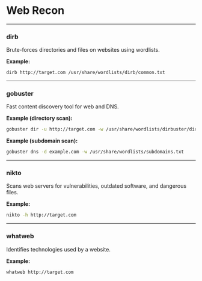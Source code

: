 # Web Recon

---

### **dirb**

Brute-forces directories and files on websites using wordlists.

**Example:**
```bash 
dirb http://target.com /usr/share/wordlists/dirb/common.txt
```

---

### **gobuster**

Fast content discovery tool for web and DNS.

**Example (directory scan):**
```bash
gobuster dir -u http://target.com -w /usr/share/wordlists/dirbuster/directory-list-2.3-medium.txt
```

**Example (subdomain scan):**
```bash
gobuster dns -d example.com -w /usr/share/wordlists/subdomains.txt
```

---

### **nikto**

Scans web servers for vulnerabilities, outdated software, and dangerous files.

**Example:**
```bash
nikto -h http://target.com
```

---

### **whatweb**

Identifies technologies used by a website.

**Example:**
```bash
whatweb http://target.com
```